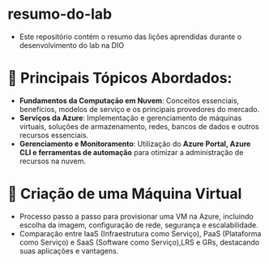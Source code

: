 # resumo-do-lab

- Este repositório contém o resumo das lições aprendidas durante o desenvolvimento do lab na DIO
  
# 📌 Principais Tópicos Abordados:
- **Fundamentos da Computação em Nuvem**: Conceitos essenciais, benefícios, modelos de serviço e os principais provedores do mercado.  
- **Serviços da Azure**: Implementação e gerenciamento de máquinas virtuais, soluções de armazenamento, redes, bancos de dados e outros recursos essenciais.  
- **Gerenciamento e Monitoramento**: Utilização do **Azure Portal, Azure CLI e ferramentas de automação** para otimizar a administração de recursos na nuvem.

# 📌 Criação de uma Máquina Virtual
- Processo passo a passo para provisionar uma VM na Azure, incluindo escolha da imagem, configuração de rede, segurança e escalabilidade.
- Comparação entre IaaS (Infraestrutura como Serviço), PaaS (Plataforma como Serviço) e SaaS (Software como Serviço),LRS e GRs, destacando suas aplicações e vantagens.
